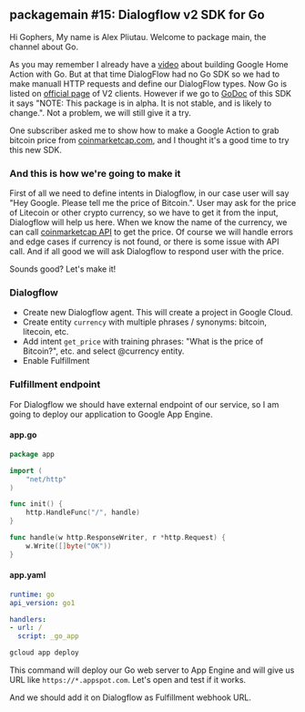 ## packagemain #15: Dialogflow v2 SDK for Go

Hi Gophers, My name is Alex Pliutau. Welcome to package main, the channel about Go.

As you may remember I already have a [video](https://www.youtube.com/watch?v=LeGuJo7QBbI) about building Google Home Action with Go. But at that time DialogFlow had no Go SDK so we had to make manuall HTTP requests and define our DialogFlow types. Now Go is listed on [official page](https://dialogflow.com/docs/sdks) of V2 clients. However if we go to [GoDoc](https://godoc.org/cloud.google.com/go/dialogflow/apiv2) of this SDK it says "NOTE: This package is in alpha. It is not stable, and is likely to change.". Not a problem, we will still give it a try.

One subscriber asked me to show how to make a Google Action to grab bitcoin price from [coinmarketcap.com](https://coinmarketcap.com/), and I thought it's a good time to try this new SDK.

### And this is how we're going to make it

First of all we need to define intents in Dialogflow, in our case user will say "Hey Google. Please tell me the price of Bitcoin.". User may ask for the price of Litecoin or other crypto currency, so we have to get it from the input, Dialogflow will help us here. When we know the name of the currency, we can call [coinmarketcap API](https://coinmarketcap.com/api/) to get the price. Of course we will handle errors and edge cases if currency is not found, or there is some issue with API call. And if all good we will ask Dialogflow to respond user with the price.

Sounds good? Let's make it!

### Dialogflow

- Create new Dialogflow agent. This will create a project in Google Cloud.
- Create entity `currency` with multiple phrases / synonyms: bitcoin, litecoin, etc.
- Add intent `get_price` with training phrases: "What is the price of Bitcoin?", etc. and select @currency entity.
- Enable Fulfillment

### Fulfillment endpoint

For Dialogflow we should have external endpoint of our service, so I am going to deploy our application to Google App Engine.

#### app.go

```go
package app

import (
	"net/http"
)

func init() {
	http.HandleFunc("/", handle)
}

func handle(w http.ResponseWriter, r *http.Request) {
	w.Write([]byte("OK"))
}
```

#### app.yaml

```yaml
runtime: go
api_version: go1

handlers:
- url: /
  script: _go_app
```

```bash
gcloud app deploy
```

This command will deploy our Go web server to App Engine and will give us URL like `https://*.appspot.com`. Let's open and test if it works.

And we should add it on Dialogflow as Fulfillment webhook URL.